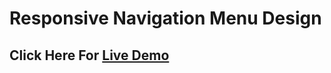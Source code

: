 # Responsive Navigation Menu Design
## Click Here For [Live Demo](https://abeerlala.github.io/Navigation)
